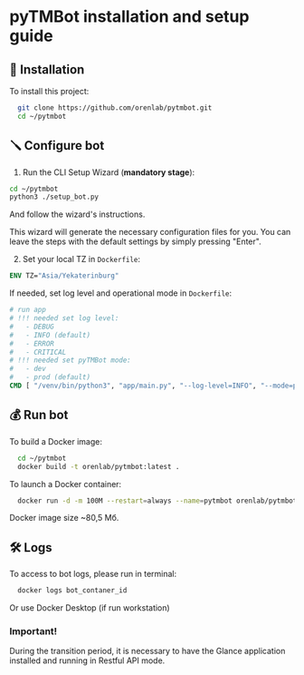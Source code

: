 # pyTMBot installation and setup guide

## 🔌 Installation

To install this project:

```bash
  git clone https://github.com/orenlab/pytmbot.git
  cd ~/pytmbot
```

## 🪛 Configure bot

1. Run the CLI Setup Wizard (__mandatory stage__):

```bash
cd ~/pytmbot
python3 ./setup_bot.py
```

And follow the wizard's instructions.

This wizard will generate the necessary configuration files for you.
You can leave the steps with the default settings by simply pressing "Enter".

2. Set your local TZ in `Dockerfile`:

```dockerfile
ENV TZ="Asia/Yekaterinburg"
```

If needed, set log level and operational mode in `Dockerfile`:

```dockerfile
# run app
# !!! needed set log level:
#   - DEBUG
#   - INFO (default)
#   - ERROR
#   - CRITICAL
# !!! needed set pyTMBot mode:
#   - dev
#   - prod (default)
CMD [ "/venv/bin/python3", "app/main.py", "--log-level=INFO", "--mode=prod" ]
```

## 💰 Run bot

To build a Docker image:

```bash
  cd ~/pytmbot
  docker build -t orenlab/pytmbot:latest .
```

To launch a Docker container:

```bash
  docker run -d -m 100M --restart=always --name=pytmbot orenlab/pytmbot:latest
```

Docker image size ~80,5 Мб.

## 🛠 Logs

To access to bot logs, please run in terminal:

```bash
  docker logs bot_contaner_id
```

Or use Docker Desktop (if run workstation)

### Important!

During the transition period, it is necessary to have the Glance application
installed and running in Restful API mode.